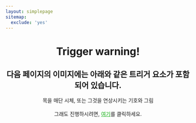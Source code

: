```yaml
---
layout: simplepage
sitemap:
  exclude: 'yes'
---
```


<h1 align="center">Trigger warning!</h1>
<h2 align="center">다음 페이지의 이미지에는 아래와 같은 트리거 요소가 포함되어 있습니다.</h2>
<p align="center">
목을 매단 시체, 또는 그것을 연상시키는 기호와 그림<br>
<br>
그래도 진행하시려면, <a href = "/labyrinth/unnamed4" style="color: #13b013;">여기</a>를 클릭하세요.
</p>

